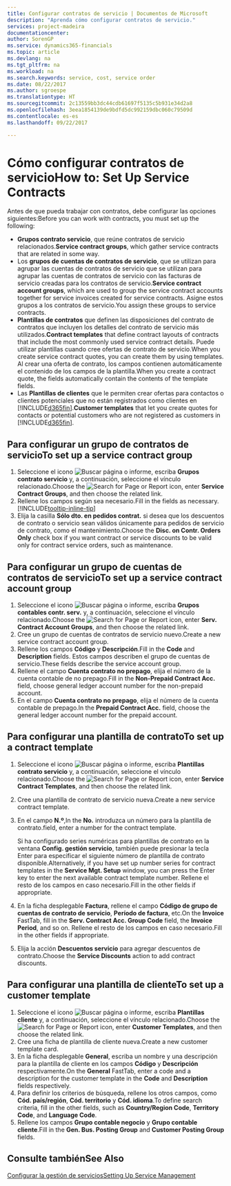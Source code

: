 ```yaml
---
title: Configurar contratos de servicio | Documentos de Microsoft
description: "Aprenda cómo configurar contratos de servicio."
services: project-madeira
documentationcenter: 
author: SorenGP
ms.service: dynamics365-financials
ms.topic: article
ms.devlang: na
ms.tgt_pltfrm: na
ms.workload: na
ms.search.keywords: service, cost, service order
ms.date: 08/22/2017
ms.author: sgroespe
ms.translationtype: HT
ms.sourcegitcommit: 2c13559bb3dc44cdb61697f5135c5b931e34d2a8
ms.openlocfilehash: 3eea1854139de9bdfd5dc992159dbc060c79509d
ms.contentlocale: es-es
ms.lasthandoff: 09/22/2017

---
```


# <a name="how-to-set-up-service-contracts"></a><span data-ttu-id="0a86a-103">Cómo configurar contratos de servicio</span><span class="sxs-lookup"><span data-stu-id="0a86a-103">How to: Set Up Service Contracts</span></span>
<span data-ttu-id="0a86a-104">Antes de que pueda trabajar con contratos, debe configurar las opciones siguientes:</span><span class="sxs-lookup"><span data-stu-id="0a86a-104">Before you can work with contracts, you must set up the following:</span></span> 

* <span data-ttu-id="0a86a-105">**Grupos contrato servicio**, que reúne contratos de servicio relacionados.</span><span class="sxs-lookup"><span data-stu-id="0a86a-105">**Service contract groups**, which gather service contracts that are related in some way.</span></span>
* <span data-ttu-id="0a86a-106">Los **grupos de cuentas de contratos de servicio**, que se utilizan para agrupar las cuentas de contratos de servicio que se utilizan para agrupar las cuentas de contratos de servicio con las facturas de servicio creadas para los contratos de servicio.</span><span class="sxs-lookup"><span data-stu-id="0a86a-106">**Service contract account groups**, which are used to group the service contract accounts together for service invoices created for service contracts.</span></span> <span data-ttu-id="0a86a-107">Asigne estos grupos a los contratos de servicio.</span><span class="sxs-lookup"><span data-stu-id="0a86a-107">You assign these groups to service contracts.</span></span>  
* <span data-ttu-id="0a86a-108">**Plantillas de contratos** que definen las disposiciones del contrato de contratos que incluyen los detalles del contrato de servicio más utilizados.</span><span class="sxs-lookup"><span data-stu-id="0a86a-108">**Contract templates** that define contract layouts of contracts that include the most commonly used service contract details.</span></span> <span data-ttu-id="0a86a-109">Puede utilizar plantillas cuando cree ofertas de contrato de servicio.</span><span class="sxs-lookup"><span data-stu-id="0a86a-109">When you create service contract quotes, you can create them by using templates.</span></span> <span data-ttu-id="0a86a-110">Al crear una oferta de contrato, los campos contienen automáticamente el contenido de los campos de la plantilla.</span><span class="sxs-lookup"><span data-stu-id="0a86a-110">When you create a contract quote, the fields automatically contain the contents of the template fields.</span></span>
* <span data-ttu-id="0a86a-111">Las **Plantillas de clientes** que le permiten crear ofertas para contactos o clientes potenciales que no están registrados como clientes en [!INCLUDE[d365fin](includes/d365fin_md.md)].</span><span class="sxs-lookup"><span data-stu-id="0a86a-111">**Customer templates** that let you create quotes for contacts or potential customers who are not registered as customers in [!INCLUDE[d365fin](includes/d365fin_md.md)].</span></span>  

## <a name="to-set-up-a-service-contract-group"></a><span data-ttu-id="0a86a-112">Para configurar un grupo de contratos de servicio</span><span class="sxs-lookup"><span data-stu-id="0a86a-112">To set up a service contract group</span></span>  
1. <span data-ttu-id="0a86a-113">Seleccione el icono ![Buscar página o informe](media/ui-search/search_small.png "icono Buscar página o informe"), escriba **Grupos contrato servicio** y, a continuación, seleccione el vínculo relacionado.</span><span class="sxs-lookup"><span data-stu-id="0a86a-113">Choose the ![Search for Page or Report](media/ui-search/search_small.png "Search for Page or Report icon") icon, enter **Service Contract Groups**, and then choose the related link.</span></span>  
2. <span data-ttu-id="0a86a-114">Rellene los campos según sea necesario.</span><span class="sxs-lookup"><span data-stu-id="0a86a-114">Fill in the fields as necessary.</span></span> [!INCLUDE[tooltip-inline-tip](includes/tooltip-inline-tip_md.md)]
3. <span data-ttu-id="0a86a-115">Elija la casilla **Sólo dto. en pedidos contrat.** si desea que los descuentos de contrato o servicio sean válidos únicamente para pedidos de servicio de contrato, como el mantenimiento.</span><span class="sxs-lookup"><span data-stu-id="0a86a-115">Choose the **Disc. on Contr. Orders Only** check box if you want contract or service discounts to be valid only for contract service orders, such as maintenance.</span></span>  

## <a name="to-set-up-a-service-contract-account-group"></a><span data-ttu-id="0a86a-116">Para configurar un grupo de cuentas de contratos de servicio</span><span class="sxs-lookup"><span data-stu-id="0a86a-116">To set up a service contract account group</span></span>  
1. <span data-ttu-id="0a86a-117">Seleccione el icono ![Buscar página o informe](media/ui-search/search_small.png "icono Buscar página o informe"), escriba **Grupos contables contr. serv.** y, a continuación, seleccione el vínculo relacionado.</span><span class="sxs-lookup"><span data-stu-id="0a86a-117">Choose the ![Search for Page or Report](media/ui-search/search_small.png "Search for Page or Report icon") icon, enter **Serv. Contract Account Groups**, and then choose the related link.</span></span>  
2. <span data-ttu-id="0a86a-118">Cree un grupo de cuentas de contratos de servicio nuevo.</span><span class="sxs-lookup"><span data-stu-id="0a86a-118">Create a new service contract account group.</span></span>   
3. <span data-ttu-id="0a86a-119">Rellene los campos **Código** y **Descripción**.</span><span class="sxs-lookup"><span data-stu-id="0a86a-119">Fill in the **Code** and **Description** fields.</span></span> <span data-ttu-id="0a86a-120">Estos campos describen el grupo de cuentas de servicio.</span><span class="sxs-lookup"><span data-stu-id="0a86a-120">These fields describe the service account group.</span></span>  
4. <span data-ttu-id="0a86a-121">Rellene el campo **Cuenta contrato no prepago**, elija el número de la cuenta contable de no prepago.</span><span class="sxs-lookup"><span data-stu-id="0a86a-121">Fill in the **Non-Prepaid Contract Acc.** field, choose general ledger account number for the non-prepaid account.</span></span>  
5. <span data-ttu-id="0a86a-122">En el campo **Cuenta contrato no prepago**, elija el número de la cuenta contable de prepago.</span><span class="sxs-lookup"><span data-stu-id="0a86a-122">In the **Prepaid Contract Acc.** field, choose the general ledger account number for the prepaid account.</span></span>  

## <a name="to-set-up-a-contract-template"></a><span data-ttu-id="0a86a-123">Para configurar una plantilla de contrato</span><span class="sxs-lookup"><span data-stu-id="0a86a-123">To set up a contract template</span></span>  
1. <span data-ttu-id="0a86a-124">Seleccione el icono ![Buscar página o informe](media/ui-search/search_small.png "icono Buscar página o informe"), escriba **Plantillas contrato servicio** y, a continuación, seleccione el vínculo relacionado.</span><span class="sxs-lookup"><span data-stu-id="0a86a-124">Choose the ![Search for Page or Report](media/ui-search/search_small.png "Search for Page or Report icon") icon, enter **Service Contract Templates**, and then choose the related link.</span></span>  
2. <span data-ttu-id="0a86a-125">Cree una plantilla de contrato de servicio nueva.</span><span class="sxs-lookup"><span data-stu-id="0a86a-125">Create a new service contract template.</span></span>  
3. <span data-ttu-id="0a86a-126">En el campo **N.º**,</span><span class="sxs-lookup"><span data-stu-id="0a86a-126">In the **No.**</span></span> <span data-ttu-id="0a86a-127">introduzca un número para la plantilla de contrato.</span><span class="sxs-lookup"><span data-stu-id="0a86a-127">field, enter a number for the contract template.</span></span>  
  
     <span data-ttu-id="0a86a-128">Si ha configurado series numéricas para plantillas de contrato en la ventana **Config. gestión servicio**, también puede presionar la tecla Enter para especificar el siguiente número de plantilla de contrato disponible.</span><span class="sxs-lookup"><span data-stu-id="0a86a-128">Alternatively, if you have set up number series for contract templates in the **Service Mgt. Setup** window, you can press the Enter key to enter the next available contract template number.</span></span> <span data-ttu-id="0a86a-129">Rellene el resto de los campos en caso necesario.</span><span class="sxs-lookup"><span data-stu-id="0a86a-129">Fill in the other fields if appropriate.</span></span>  
  
4. <span data-ttu-id="0a86a-130">En la ficha desplegable **Factura**, rellene el campo **Código de grupo de cuentas de contrato de servicio**, **Período de factura**, etc.</span><span class="sxs-lookup"><span data-stu-id="0a86a-130">On the **Invoice** FastTab, fill in the **Serv. Contract Acc. Group Code** field, the **Invoice Period**, and so on.</span></span> <span data-ttu-id="0a86a-131">Rellene el resto de los campos en caso necesario.</span><span class="sxs-lookup"><span data-stu-id="0a86a-131">Fill in the other fields if appropriate.</span></span>  
5. <span data-ttu-id="0a86a-132">Elija la acción **Descuentos servicio** para agregar descuentos de contrato.</span><span class="sxs-lookup"><span data-stu-id="0a86a-132">Choose the **Service Discounts** action to add contract discounts.</span></span>  

## <a name="to-set-up-a-customer-template"></a><span data-ttu-id="0a86a-133">Para configurar una plantilla de cliente</span><span class="sxs-lookup"><span data-stu-id="0a86a-133">To set up a customer template</span></span>  
1. <span data-ttu-id="0a86a-134">Seleccione el icono ![Buscar página o informe](media/ui-search/search_small.png "icono Buscar página o informe"), escriba **Plantillas cliente** y, a continuación, seleccione el vínculo relacionado.</span><span class="sxs-lookup"><span data-stu-id="0a86a-134">Choose the ![Search for Page or Report](media/ui-search/search_small.png "Search for Page or Report icon") icon, enter **Customer Templates**, and then choose the related link.</span></span>  
2. <span data-ttu-id="0a86a-135">Cree una ficha de plantilla de cliente nueva.</span><span class="sxs-lookup"><span data-stu-id="0a86a-135">Create a new customer template card.</span></span>  
3. <span data-ttu-id="0a86a-136">En la ficha desplegable **General**, escriba un nombre y una descripción para la plantilla de cliente en los campos **Código** y **Descripción** respectivamente.</span><span class="sxs-lookup"><span data-stu-id="0a86a-136">On the **General** FastTab, enter a code and a description for the customer template in the **Code** and **Description** fields respectively.</span></span> 
4. <span data-ttu-id="0a86a-137">Para definir los criterios de búsqueda, rellene los otros campos, como **Cód. país/región**, **Cód. territorio** y **Cód. idioma**.</span><span class="sxs-lookup"><span data-stu-id="0a86a-137">To define search criteria, fill in the other fields, such as **Country/Region Code**, **Territory Code**, and **Language Code**.</span></span>  
5. <span data-ttu-id="0a86a-138">Rellene los campos **Grupo contable negocio** y **Grupo contable cliente**.</span><span class="sxs-lookup"><span data-stu-id="0a86a-138">Fill in the **Gen. Bus. Posting Group** and **Customer Posting Group** fields.</span></span>  

## <a name="see-also"></a><span data-ttu-id="0a86a-139">Consulte también</span><span class="sxs-lookup"><span data-stu-id="0a86a-139">See Also</span></span>
[<span data-ttu-id="0a86a-140">Configurar la gestión de servicios</span><span class="sxs-lookup"><span data-stu-id="0a86a-140">Setting Up Service Management</span></span>](service-setup-service.md)
